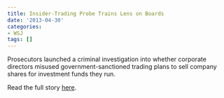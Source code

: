 ```yaml
---
title: Insider-Trading Probe Trains Lens on Boards
date: '2013-04-30'
categories:
- WSJ
tags: []
---
```

Prosecutors launched a criminal investigation into whether corporate directors misused government-sanctioned trading plans to sell company shares for investment funds they run.

Read the full story [here](http://wsj.com/article/SB10001424127887323798104578453260765642292.html).